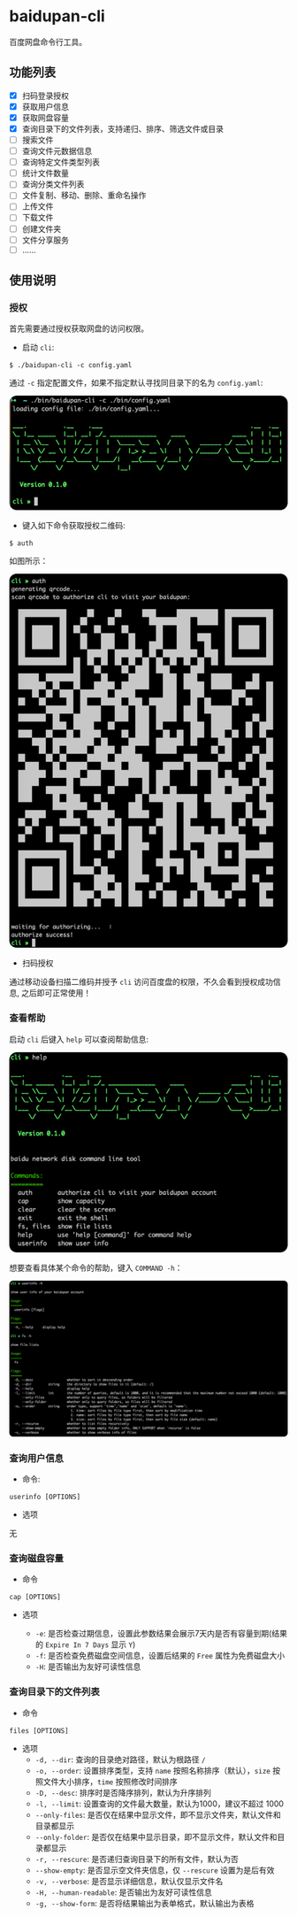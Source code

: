 # baidupan-cli

百度网盘命令行工具。

## 功能列表

* [x] 扫码登录授权
* [x] 获取用户信息
* [x] 获取网盘容量
* [x] 查询目录下的文件列表，支持递归、排序、筛选文件或目录
* [ ] 搜索文件
* [ ] 查询文件元数据信息
* [ ] 查询特定文件类型列表
* [ ] 统计文件数量
* [ ] 查询分类文件列表
* [ ] 文件复制、移动、删除、重命名操作
* [ ] 上传文件
* [ ] 下载文件
* [ ] 创建文件夹
* [ ] 文件分享服务
* [ ] ……

## 使用说明

### 授权

首先需要通过授权获取网盘的访问权限。

* 启动 `cli`:

```shell
$ ./baidupan-cli -c config.yaml
```

通过 `-c` 指定配置文件，如果不指定默认寻找同目录下的名为 `config.yaml`:

![start cli](doc/start.png)

* 键入如下命令获取授权二维码:

```shell
$ auth
```

如图所示：

![auth | 100](doc/auth.png)

* 扫码授权

通过移动设备扫描二维码并授予 `cli` 访问百度盘的权限，不久会看到授权成功信息, 之后即可正常使用！

### 查看帮助

启动 `cli` 后键入 `help` 可以查阅帮助信息:

![help | 600](doc/help.png)

想要查看具体某个命令的帮助，键入 `COMMAND -h`：

![command help.png | 600](doc/help-cmd.png)

### 查询用户信息

* 命令:

```shell
userinfo [OPTIONS]
```

* 选项

无

### 查询磁盘容量

* 命令

```shell
cap [OPTIONS]
```

* 选项

    * `-e`: 是否检查过期信息，设置此参数结果会展示7天内是否有容量到期(结果的 `Expire In 7 Days` 显示 `Y`)
    * `-f`: 是否检查免费磁盘空间信息，设置后结果的 `Free` 属性为免费磁盘大小
    * `-H`: 是否输出为友好可读性信息

### 查询目录下的文件列表

* 命令

```shell
files [OPTIONS]
```

* 选项
    * `-d, --dir`: 查询的目录绝对路径，默认为根路径 `/`
    * `-o, --order`: 设置排序类型，支持 `name` 按照名称排序（默认），`size` 按照文件大小排序，`time` 按照修改时间排序
    * `-D, --desc`: 排序时是否降序排列，默认为升序排列
    * `-l, --limit`: 设置查询的文件最大数量，默认为1000，建议不超过 1000
    * `--only-files`: 是否仅在结果中显示文件，即不显示文件夹，默认文件和目录都显示
    * `--only-folder`: 是否仅在结果中显示目录，即不显示文件，默认文件和目录都显示
    * `-r, --rescure`: 是否递归查询目录下的所有文件，默认为否
    * `--show-empty`: 是否显示空文件夹信息，仅 `--rescure` 设置为是后有效
    * `-v, --verbose`: 是否显示详细信息，默认仅显示文件名
    * `-H, --human-readable`: 是否输出为友好可读性信息
    * `-g, --show-form`: 是否将结果输出为表单格式，默认输出为表格
